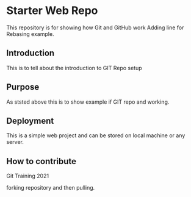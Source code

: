 # Starter Web Repo

This repository is for showing how Git and GitHub work
Adding line for Rebasing example.

## Introduction

This is to tell about the introduction to GIT Repo setup

## Purpose

As ststed above this is to show example if GIT repo and working.

## Deployment


This is a simple web project and can be stored on local machine or any server.

## How to contribute

Git Training 2021


forking repository and then pulling.